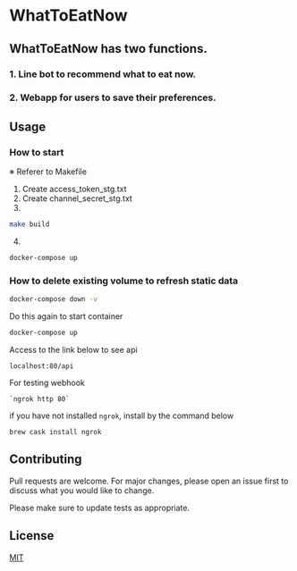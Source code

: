 # WhatToEatNow

## WhatToEatNow has two functions.
### 1. Line bot to recommend what to eat now.

### 2. Webapp for users to save their preferences.

## Usage
### How to start
※ Referer to Makefile
1. Create access_token_stg.txt
2. Create channel_secret_stg.txt
3. 
```bash
make build
```
4.
```bash
docker-compose up
```

### How to delete existing volume to refresh static data
```bash
docker-compose down -v
```
Do this again to start container
```bash
docker-compose up
```

Access to the link below to see api

```
localhost:80/api
```

For testing webhook

```
`ngrok http 80`
```

if you have not installed `ngrok`, install by the command below

```
brew cask install ngrok
```

## Contributing
Pull requests are welcome. For major changes, please open an issue first to discuss what you would like to change.

Please make sure to update tests as appropriate.

## License
[MIT](https://choosealicense.com/licenses/mit/)

